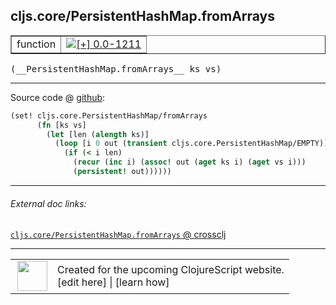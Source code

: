 ## cljs.core/PersistentHashMap.fromArrays



 <table border="1">
<tr>
<td>function</td>
<td><a href="https://github.com/cljsinfo/cljs-api-docs/tree/0.0-1211"><img valign="middle" alt="[+] 0.0-1211" title="Added in 0.0-1211" src="https://img.shields.io/badge/+-0.0--1211-lightgrey.svg"></a> </td>
</tr>
</table>


 <samp>
(__PersistentHashMap.fromArrays__ ks vs)<br>
</samp>

---







Source code @ [github](https://github.com/clojure/clojurescript/blob/r1895/src/cljs/cljs/core.cljs#L5008-L5014):

```clj
(set! cljs.core.PersistentHashMap/fromArrays
      (fn [ks vs]
        (let [len (alength ks)]
          (loop [i 0 out (transient cljs.core.PersistentHashMap/EMPTY)]
            (if (< i len)
              (recur (inc i) (assoc! out (aget ks i) (aget vs i)))
              (persistent! out))))))
```

<!--
Repo - tag - source tree - lines:

 <pre>
clojurescript @ r1895
└── src
    └── cljs
        └── cljs
            └── <ins>[core.cljs:5008-5014](https://github.com/clojure/clojurescript/blob/r1895/src/cljs/cljs/core.cljs#L5008-L5014)</ins>
</pre>

-->

---



###### External doc links:

[`cljs.core/PersistentHashMap.fromArrays` @ crossclj](http://crossclj.info/fun/cljs.core.cljs/PersistentHashMap.fromArrays.html)<br>

---

 <table>
<tr><td>
<img valign="middle" align="right" width="48px" src="http://i.imgur.com/Hi20huC.png">
</td><td>
Created for the upcoming ClojureScript website.<br>
[edit here] | [learn how]
</td></tr></table>

[edit here]:https://github.com/cljsinfo/cljs-api-docs/blob/master/cljsdoc/cljs.core_PersistentHashMapDOTfromArrays.cljsdoc
[learn how]:https://github.com/cljsinfo/cljs-api-docs/wiki/cljsdoc-files

<!--

This information was too distracting to show to readers, but I'll leave it
commented here since it is helpful to:

- pretty-print the data used to generate this document
- and show how to retrieve that data



The API data for this symbol:

```clj
{:ns "cljs.core",
 :name "PersistentHashMap.fromArrays",
 :signature ["[ks vs]"],
 :history [["+" "0.0-1211"]],
 :parent-type "PersistentHashMap",
 :type "function",
 :full-name-encode "cljs.core_PersistentHashMapDOTfromArrays",
 :source {:code "(set! cljs.core.PersistentHashMap/fromArrays\n      (fn [ks vs]\n        (let [len (alength ks)]\n          (loop [i 0 out (transient cljs.core.PersistentHashMap/EMPTY)]\n            (if (< i len)\n              (recur (inc i) (assoc! out (aget ks i) (aget vs i)))\n              (persistent! out))))))",
          :title "Source code",
          :repo "clojurescript",
          :tag "r1895",
          :filename "src/cljs/cljs/core.cljs",
          :lines [5008 5014]},
 :full-name "cljs.core/PersistentHashMap.fromArrays"}

```

Retrieve the API data for this symbol:

```clj
;; from Clojure REPL
(require '[clojure.edn :as edn])
(-> (slurp "https://raw.githubusercontent.com/cljsinfo/cljs-api-docs/catalog/cljs-api.edn")
    (edn/read-string)
    (get-in [:symbols "cljs.core/PersistentHashMap.fromArrays"]))
```

-->
